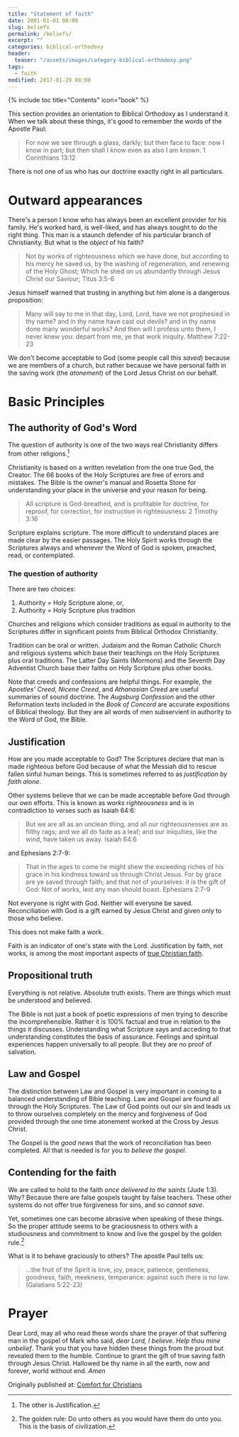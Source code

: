 ```yaml
---
title: "Statement of faith"
date: 2001-01-01 08:00
slug: beliefs
permalink: /beliefs/
excerpt: ""
categories: biblical-orthodoxy
header:
  teaser: "/assets/images/category-biblical-orthodoxy.png"
tags:
  - faith
modified: 2017-01-29 08:00
---
```

{% include toc title="Contents" icon="book" %}

This section provides an orientation to Biblical Orthodoxy as I understand it.  When we talk about these things, it's good to remember the words of the Apostle Paul:

>For now we see through a glass, darkly; but then face to face: now I know in part; but then shall I know even as also I am known. 1 Corinthians 13:12

There is not one of us who has our doctrine exactly right in all particulars.  

# Outward appearances
There's a person I know who has always been an excellent provider for his family.  He's worked hard, is well-liked, and has always sought to do the right thing.  This man is a staunch defender of his particular branch of Christianity.  But what is the *object* of his faith?

>Not by works of righteousness which we have done, but according to his mercy he saved us, by the washing of regeneration, and renewing of the Holy Ghost; Which he shed on us abundantly through Jesus Christ our Saviour;
Titus 3:5-6

Jesus himself warned that trusting in anything but him alone is a dangerous proposition:

>Many will say to me in that day, Lord, Lord, have we not prophesied in thy name? and in thy name have cast out devils? and in thy name done many wonderful works? And then will I profess unto them, I never knew you: depart from me, ye that work iniquity. Matthew 7:22-23

We don't become acceptable to God (some people call this *saved*) because we are members of a church, but rather because we have personal faith in the saving work (the *atonement*) of the Lord Jesus Christ on our behalf. 

# Basic Principles

## The authority of God's Word
The question of authority is one of the two ways real Christianity differs from other religions.[^1] 

Christianity is based on a written revelation from the one true God, the Creator.  The 66 books of the Holy Scriptures are free of errors and mistakes.  The Bible is the owner's manual and Rosetta Stone for understanding your place in the universe and your reason for being.

>All scripture is God-breathed, and is profitable for doctrine, for reproof, for correction, for instruction in righteousness: 2 Timothy 3:16

Scripture explains scripture.  The more difficult to understand places are made clear by the easier passages.  The Holy Spirit works through the Scriptures always and whenever the Word of God is spoken, preached, read, or contemplated.

### The question of authority
There are two choices:

1. Authority = Holy Scripture alone, or, 
2. Authority = Holy Scripture plus tradition

Churches and religions which consider traditions as equal in authority to the Scriptures differ in significant points from Biblical Orthodox Christianity.

Tradition can be oral or written.  Judaism and the Roman Catholic Church and religious systems which base their teachings on the Holy Scriptures plus oral traditions.  The Latter Day Saints (Mormons) and the Seventh Day Adventist Church base their faiths on Holy Scripture plus other books.

Note that creeds and confessions are helpful things.  For example, the *Apostles' Creed*, *Nicene Creed*, and *Athanasian Creed* are useful summaries of sound doctrine.  The *Augsburg Confession* and the other Reformation texts included in the *Book of Concord* are accurate expositions of Biblical theology.  But they are all words of men subservient in authority to the Word of God, the Bible.



## Justification

How are you made acceptable to God?  The Scriptures declare that man is made righteous before God because of what the Messiah did to rescue fallen sinful human beings.  This is sometimes referred to as *justification by faith alone*.

Other systems believe that we can be made acceptable before God through our own efforts.  This is known as *works righteousness* and is in contradiction to verses such as Isaiah 64:6:

>But we are all as an unclean thing, and all our righteousnesses are as filthy rags; and we all do fade as a leaf; and our iniquities, like the wind, have taken us away. Isaiah 64:6

and Ephesians 2:7-9:

>That in the ages to come he might shew the exceeding riches of his grace in his kindness toward us through Christ Jesus. For by grace are ye saved through faith; and that not of yourselves: it is the gift of God: Not of works, lest any man should boast. Ephesians 2:7-9

Not everyone is right with God.  Neither will everyone be saved.  Reconciliation with God is a gift earned by Jesus Christ and given only to those who believe.  

This does not make faith a work.  

Faith is an indicator of one's state with the Lord. Justification by faith, not works, is among the most important aspects of [true Christian faith](/faith/).


[^1]: The other is Justification.

## Propositional truth
Everything is not relative.  Absolute truth exists.  There are things which must be understood and believed.  

The Bible is not just a book of poetic expressions of men trying to describe the incomprehensible.  Rather it is 100% factual and true in relation to the things it discusses.  Understanding what Scripture says and acceding to that understanding constitutes the basis of assurance.  Feelings and spiritual experiences happen universally to all people.  But they are no proof of salvation.  

## Law and Gospel
The distinction between Law and Gospel is very important in coming to a balanced understanding of Bible teaching.  Law and Gospel are found all through the Holy Scriptures.  The Law of God points out our sin and leads us to throw ourselves completely on the mercy and forgiveness of God provided through the one time atonement worked at the Cross by Jesus Christ.  

The Gospel is the *good news* that the work of reconciliation has been completed.  All that is needed is for you to *believe the gospel*.

## Contending for the faith
We are called to hold to the faith *once delivered to the saints* (Jude 1:3).  Why?  Because there are false gospels taught by false teachers.  These other systems do not offer true forgiveness for sins, and so *cannot save*.

Yet, sometimes one can become abrasive when speaking of these things.  So the proper attitude seems to be graciousness to others with a studiousness and commitment to know and live the gospel by the golden rule.[^85fc7e66]


What is it to behave graciously to others?  The apostle Paul tells us:

>...the fruit of the Spirit is love, joy, peace, patience, gentleness, goodness, faith, meekness, temperance: against such there is no law. (Galatians 5:22-23)

# Prayer
Dear Lord, may all who read these words share the prayer of that suffering man in the gospel of Mark who said, *dear Lord, I believe.  Help thou mine unbelief*.  Thank you that you have hidden these things from the proud but revealed them to the humble.  Continue to grant the gift of true saving faith through Jesus Christ.  Hallowed be thy name in all the earth, now and forever, world without end.  *Amen*

[^85fc7e66]: The golden rule: Do unto others as you would have them do unto you.  This is the basis of civilization.


<div>Originally published at: <a href='http://www.alecsatin.com/'>Comfort for Christians</a></div>